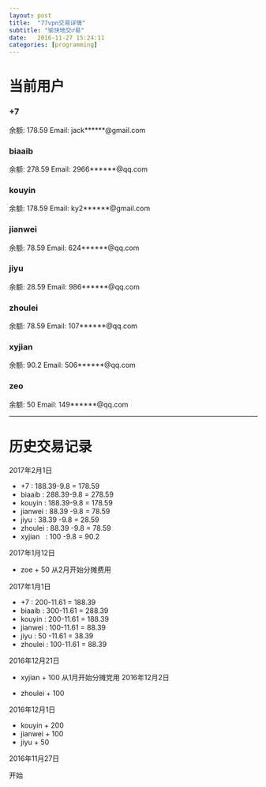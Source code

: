 ```yaml
---
layout: post
title:  "77vpn交易详情"
subtitle: "愉快地交♂易"
date:   2016-11-27 15:24:11
categories: [programming]
---
```


# 当前用户

### +7
余额: 178.59
Email: jack******@gmail.com

### biaaib
余额: 278.59
Email: 2966******@qq.com


### kouyin
余额: 178.59
Email: ky2******@gmail.com

### jianwei
余额: 78.59
Email: 624******@qq.com

### jiyu
余额: 28.59
Email: 986******@qq.com

### zhoulei
余额: 78.59
Email: 107******@qq.com

### xyjian
余额: 90.2
Email: 506******@qq.com

### zeo
余额: 50
Email: 149******@qq.com

-------

# 历史交易记录

2017年2月1日

* +7        : 188.39-9.8 = 178.59
* biaaib    : 288.39-9.8 = 278.59
* kouyin    : 188.39-9.8 = 178.59
* jianwei   : 88.39 -9.8 = 78.59
* jiyu      : 38.39 -9.8 = 28.59
* zhoulei   : 88.39 -9.8 = 78.59
* xyjian    : 100   -9.8 = 90.2

2017年1月12日

* zoe + 50 从2月开始分摊费用

2017年1月1日

* +7        : 200-11.61 = 188.39
* biaaib    : 300-11.61 = 288.39
* kouyin    : 200-11.61 = 188.39
* jianwei   : 100-11.61 = 88.39
* jiyu      : 50 -11.61 = 38.39
* zhoulei   : 100-11.61 = 88.39

2016年12月21日

* xyjian + 100 从1月开始分摊党用
2016年12月2日

* zhoulei + 100

2016年12月1日

* kouyin + 200
* jianwei + 100
* jiyu + 50


2016年11月27日

开始
